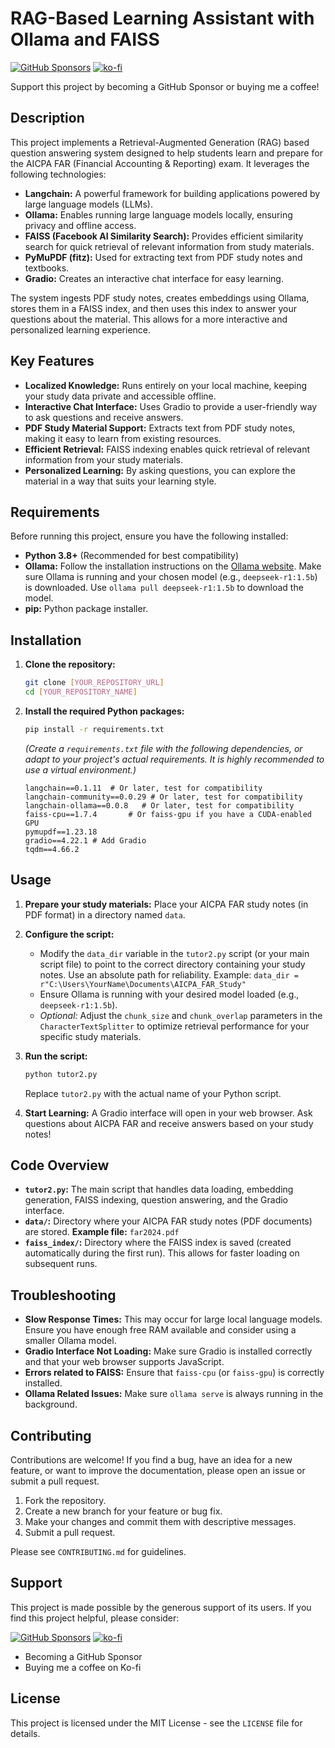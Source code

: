 # RAG-Based Learning Assistant with Ollama and FAISS

[![GitHub Sponsors](https://img.shields.io/github/sponsors/YOUR_GITHUB_USERNAME?style=for-the-badge)](https://github.com/sponsors/YOUR_GITHUB_USERNAME)
[![ko-fi](https://www.ko-fi.com/img/githubbutton_sm.svg)](https://ko-fi.com/YOUR_KOFI_USERNAME)

Support this project by becoming a GitHub Sponsor or buying me a coffee!

## Description

This project implements a Retrieval-Augmented Generation (RAG) based question answering system designed to help students learn and prepare for the AICPA FAR (Financial Accounting & Reporting) exam. It leverages the following technologies:

*   **Langchain:** A powerful framework for building applications powered by large language models (LLMs).
*   **Ollama:** Enables running large language models locally, ensuring privacy and offline access.
*   **FAISS (Facebook AI Similarity Search):** Provides efficient similarity search for quick retrieval of relevant information from study materials.
*   **PyMuPDF (fitz):** Used for extracting text from PDF study notes and textbooks.
*   **Gradio:** Creates an interactive chat interface for easy learning.

The system ingests PDF study notes, creates embeddings using Ollama, stores them in a FAISS index, and then uses this index to answer your questions about the material. This allows for a more interactive and personalized learning experience.

## Key Features

*   **Localized Knowledge:** Runs entirely on your local machine, keeping your study data private and accessible offline.
*   **Interactive Chat Interface:** Uses Gradio to provide a user-friendly way to ask questions and receive answers.
*   **PDF Study Material Support:** Extracts text from PDF study notes, making it easy to learn from existing resources.
*   **Efficient Retrieval:** FAISS indexing enables quick retrieval of relevant information from your study materials.
*   **Personalized Learning:** By asking questions, you can explore the material in a way that suits your learning style.

## Requirements

Before running this project, ensure you have the following installed:

*   **Python 3.8+** (Recommended for best compatibility)
*   **Ollama:** Follow the installation instructions on the [Ollama website](https://ollama.com/). Make sure Ollama is running and your chosen model (e.g., `deepseek-r1:1.5b`) is downloaded. Use `ollama pull deepseek-r1:1.5b` to download the model.
*   **pip:** Python package installer.

## Installation

1.  **Clone the repository:**

    ```bash
    git clone [YOUR_REPOSITORY_URL]
    cd [YOUR_REPOSITORY_NAME]
    ```

2.  **Install the required Python packages:**

    ```bash
    pip install -r requirements.txt
    ```

    *(Create a `requirements.txt` file with the following dependencies, or adapt to your project's actual requirements. It is highly recommended to use a virtual environment.)*

    ```
    langchain==0.1.11  # Or later, test for compatibility
    langchain-community==0.0.29 # Or later, test for compatibility
    langchain-ollama==0.0.8   # Or later, test for compatibility
    faiss-cpu==1.7.4       # Or faiss-gpu if you have a CUDA-enabled GPU
    pymupdf==1.23.18
    gradio==4.22.1 # Add Gradio
    tqdm==4.66.2
    ```

## Usage

1.  **Prepare your study materials:** Place your AICPA FAR study notes (in PDF format) in a directory named `data`.

2.  **Configure the script:**

    *   Modify the `data_dir` variable in the `tutor2.py` script (or your main script file) to point to the correct directory containing your study notes.  Use an absolute path for reliability. Example: `data_dir = r"C:\Users\YourName\Documents\AICPA_FAR_Study"`
    *   Ensure Ollama is running with your desired model loaded (e.g., `deepseek-r1:1.5b`).
    *   *Optional:* Adjust the `chunk_size` and `chunk_overlap` parameters in the `CharacterTextSplitter` to optimize retrieval performance for your specific study materials.

3.  **Run the script:**

    ```bash
    python tutor2.py
    ```

    Replace `tutor2.py` with the actual name of your Python script.

4.  **Start Learning:** A Gradio interface will open in your web browser. Ask questions about AICPA FAR and receive answers based on your study notes!

## Code Overview

*   **`tutor2.py`:** The main script that handles data loading, embedding generation, FAISS indexing, question answering, and the Gradio interface.
*   **`data/`:** Directory where your AICPA FAR study notes (PDF documents) are stored. **Example file:** `far2024.pdf`
*   **`faiss_index/`:** Directory where the FAISS index is saved (created automatically during the first run).  This allows for faster loading on subsequent runs.

## Troubleshooting

*   **Slow Response Times:** This may occur for large local language models. Ensure you have enough free RAM available and consider using a smaller Ollama model.
*   **Gradio Interface Not Loading:**  Make sure Gradio is installed correctly and that your web browser supports JavaScript.
*   **Errors related to FAISS:** Ensure that `faiss-cpu` (or `faiss-gpu`) is correctly installed.
*   **Ollama Related Issues:** Make sure `ollama serve` is always running in the background.

## Contributing

Contributions are welcome! If you find a bug, have an idea for a new feature, or want to improve the documentation, please open an issue or submit a pull request.

1.  Fork the repository.
2.  Create a new branch for your feature or bug fix.
3.  Make your changes and commit them with descriptive messages.
4.  Submit a pull request.

Please see `CONTRIBUTING.md` for guidelines.

## Support

This project is made possible by the generous support of its users. If you find this project helpful, please consider:

[![GitHub Sponsors](https://img.shields.io/github/sponsors/YOUR_GITHUB_USERNAME?style=for-the-badge)](https://github.com/sponsors/YOUR_GITHUB_USERNAME)
[![ko-fi](https://www.ko-fi.com/img/githubbutton_sm.svg)](https://ko-fi.com/YOUR_KOFI_USERNAME)

*   Becoming a GitHub Sponsor
*   Buying me a coffee on Ko-fi

## License

This project is licensed under the MIT License - see the `LICENSE` file for details.
